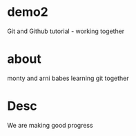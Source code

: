 # demo2
Git and Github tutorial - working together

# about
monty and arni babes learning git together

# Desc

We are making good progress 